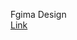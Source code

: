 Fgima Design <br/>
<a href="https://www.figma.com/file/tEoBMtG3TToxSepIJ76fid/Untitled?type=design&node-id=8-56&mode=design&t=nfONgtskJvVkPCmX-0"> Link </a> <br/>

